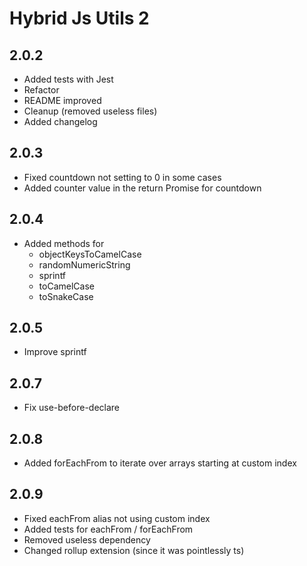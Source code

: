 # Hybrid Js Utils 2

## 2.0.2
* Added tests with Jest
* Refactor
* README improved
* Cleanup (removed useless files)
* Added changelog

## 2.0.3
* Fixed countdown not setting to 0 in some cases
* Added counter value in the return Promise for countdown

## 2.0.4
* Added methods for 
    * objectKeysToCamelCase
    * randomNumericString
    * sprintf
    * toCamelCase
    * toSnakeCase
    
## 2.0.5
* Improve sprintf

## 2.0.7
* Fix use-before-declare

## 2.0.8
* Added forEachFrom to iterate over arrays starting at custom index

## 2.0.9
* Fixed eachFrom alias not using custom index
* Added tests for eachFrom / forEachFrom
* Removed useless dependency
* Changed rollup extension (since it was pointlessly ts)

